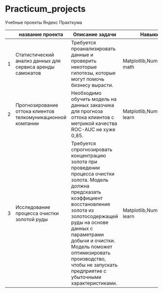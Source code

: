 # Practicum_projects
Учебные проекты Яндекс Практкума

|  |название проекта | Описание задачи | Навыки и инструменты |
|--|-----------------|-----------------|----------------------|
|1 |Статистический анализ данных для сервиса аренды самокатов| Требуется проанализировать данные и проверить некоторые гипотезы, которые могут помочь бизнесу вырасти.| Matplotlib,NumPy,Pandas,Python,scipy, math|
|2 |Прогнозирование оттока клиентов телкомуникационной компании| Необходимо обучить модель на данных заказчика для прогноза оттока клиентов с метрикой качества ROC-AUC не хуже 0,85.| Matplotlib,NumPy,Pandas,Python,Scikit-learn|
|3 |Исследование процесса очистки золотой руды |Требуется спрогнозировать концентрацию золота при проведении процесса очистки золота. Модель должна предсказать коэффициент восстановления золота из золотосодержащей руды на основе данных с параметрами добычи и очистки. Модель поможет оптимизировать производство, чтобы не запускать предприятие с убыточными характеристиками. | Matplotlib,NumPy,Pandas,Python,Scikit-learn|
